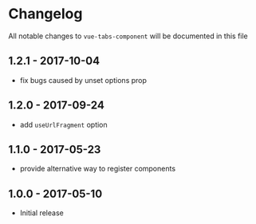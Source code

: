 # Changelog

All notable changes to `vue-tabs-component` will be documented in this file

## 1.2.1 - 2017-10-04
- fix bugs caused by unset options prop

## 1.2.0 - 2017-09-24
- add `useUrlFragment` option

## 1.1.0 - 2017-05-23
- provide alternative way to register components

## 1.0.0 - 2017-05-10
- Initial release
